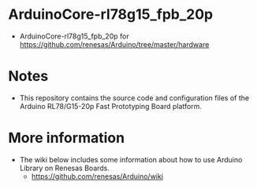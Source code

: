 # ArduinoCore-rl78g15_fpb_20p
* ArduinoCore-rl78g15_fpb_20p for https://github.com/renesas/Arduino/tree/master/hardware

# Notes
* This repository contains the source code and configuration files of the Arduino RL78/G15-20p Fast Prototyping Board platform.

# More information
* The wiki below includes some information about how to use Arduino Library on Renesas Boards.
  * https://github.com/renesas/Arduino/wiki
